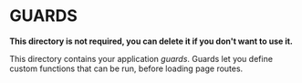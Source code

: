 # GUARDS

**This directory is not required, you can delete it if you don't want to use it.**

This directory contains your application *guards*.
Guards let you define custom functions that can be run, before loading page routes.
